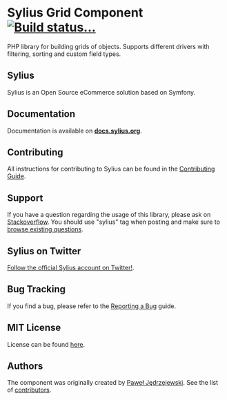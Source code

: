 Sylius Grid Component [![Build status...](https://secure.travis-ci.org/Sylius/Grid.png?branch=master)](http://travis-ci.org/Sylius/Grid)
=====================

PHP library for building grids of objects. Supports different drivers with filtering, sorting and custom field types.

Sylius
------

Sylius is an Open Source eCommerce solution based on Symfony.

Documentation
-------------

Documentation is available on [**docs.sylius.org**](http://docs.sylius.org/en/latest/components/Grid/index.html).

Contributing
------------

All instructions for contributing to Sylius can be found in the [Contributing Guide](http://docs.sylius.org/en/latest/contributing/index.html).

Support
-------

If you have a question regarding the usage of this library, please ask on
[Stackoverflow](http://stackoverflow.com). You should use "sylius"
tag when posting and make sure to [browse existing questions](http://stackoverflow.com/questions/tagged/sylius).

Sylius on Twitter
-----------------

[Follow the official Sylius account on Twitter!](http://twitter.com/Sylius).

Bug Tracking
------------

If you find a bug, please refer to the [Reporting a Bug](http://docs.sylius.org/en/latest/contributing/code/bugs.html) guide.

MIT License
-----------

License can be found [here](https://github.com/Sylius/Resource/blob/master/LICENSE).

Authors
-------

The component was originally created by [Paweł Jędrzejewski](http://pjedrzejewski.com).
See the list of [contributors](https://github.com/Sylius/Resource/contributors).
